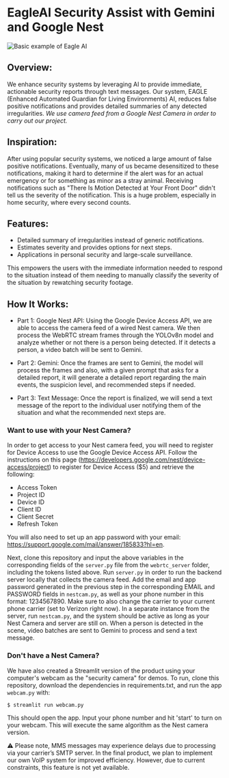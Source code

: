 # EagleAI Security Assist with Gemini and Google Nest

![Basic example of Eagle AI](./docs/images/eagleai.gif)

## Overview:

We enhance security systems by leveraging AI to provide immediate, actionable security reports through text messages. Our system, EAGLE (Enhanced Automated Guardian for Living Environments) AI, reduces false positive notifications and provides detailed summaries of any detected irregularities. *We use camera feed from a Google Nest Camera in order to carry out our project.*

## Inspiration:

After using popular security systems, we noticed a large amount of false positive notifications. Eventually, many of us became desensitized to these notifications, making it hard to determine if the alert was for an actual emergency or for something as minor as a stray animal. Receiving notifications such as "There Is Motion Detected at Your Front Door" didn't tell us the severity of the notification. This is a huge problem, especially in home security, where every second counts.

## Features:

* Detailed summary of irregularities instead of generic notifications.
* Estimates severity and provides options for next steps.
* Applications in personal security and large-scale surveillance.

This empowers the users with the immediate information needed to respond to the situation instead of them needing to manually classify the severity of the situation by rewatching security footage.

## How It Works:

- Part 1: Google Nest API: Using the Google Device Access API, we are able to access the camera feed of a wired Nest camera. We then process the WebRTC stream frames through the YOLOv8n model and analyze whether or not there is a person being detected. If it detects a person, a video batch will be sent to Gemini.

- Part 2: Gemini: Once the frames are sent to Gemini, the model will process the frames and also, with a given prompt that asks for a detailed report, it will generate a detailed report regarding the main events, the suspicion level, and recommended steps if needed.

- Part 3: Text Message: Once the report is finalized, we will send a text message of the report to the individual user notifying them of the situation and what the recommended next steps are.

### Want to use with your Nest Camera?

In order to get access to your Nest camera feed, you will need to register for Device Access to use the Google Device Access API. Follow the instructions on this page (https://developers.google.com/nest/device-access/project) to register for Device Access ($5) and retrieve the following:
* Access Token
* Project ID
* Device ID
* Client ID
* Client Secret
* Refresh Token

You will also need to set up an app password with your email: https://support.google.com/mail/answer/185833?hl=en.

Next, clone this repository and input the above variables in the corresponding fields of the `server.py` file from the `webrtc_server` folder, including the tokens listed above. Run `server.py` in order to run the backend server locally that collects the camera feed. Add the email and app password generated in the previous step in the corresponding EMAIL and PASSWORD fields in `nestcam.py`, as well as your phone number in this format: 1234567890. Make sure to also change the carrier to your current phone carrier (set to Verizon right now). In a separate instance from the server, run `nestcam.py`, and the system should be active as long as your Nest Camera and server are still on. When a person is detected in the scene, video batches are sent to Gemini to process and send a text message.

### Don't have a Nest Camera?

We have also created a Streamlit version of the product using your computer's webcam as the "security camera" for demos. To run, clone this repository, download the dependencies in requirements.txt, and run the app `webcam.py` with:
```shell
$ streamlit run webcam.py
```
This should open the app. Input your phone number and hit 'start' to turn on your webcam. This will execute the same algorithm as the Nest camera version.

:warning: Please note, MMS messages may experience delays due to processing via your carrier’s SMTP server. In the final product, we plan to implement our own VoIP system for improved efficiency. However, due to current constraints, this feature is not yet available.
